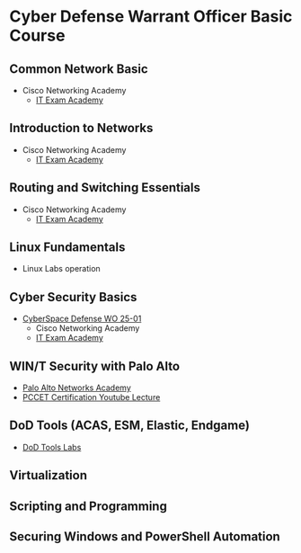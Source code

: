 # Cyber Defense Warrant Officer Basic Course

## Common Network Basic
* Cisco Networking Academy
  - [IT Exam Academy](https://itexamanswers.net/)

## Introduction to Networks
* Cisco Networking Academy
  - [IT Exam Academy](https://itexamanswers.net/)

## Routing and Switching Essentials
* Cisco Networking Academy
  - [IT Exam Academy](https://itexamanswers.net/)

## Linux Fundamentals
- Linux Labs operation

## Cyber Security Basics

* [CyberSpace Defense WO 25-01](https://github.com/SEUNGHO-Y00/PersonalStudy/blob/main/CyberSpace%20Defense.md)
  - Cisco Networking Academy
  - [IT Exam Academy](https://itexamanswers.net/ccna-cybersecurity-operations-cyber-ops-v1-1-exam-answers.html)

## WIN/T Security with Palo Alto

* [Palo Alto Networks Academy](https://paloaltonetworksacademy.net/)
* [PCCET Certification Youtube Lecture](https://youtu.be/bKU4VShdPuY?si=FteWn-qWFnk0FIAm)

## DoD Tools (ACAS, ESM, Elastic, Endgame)

* [DoD Tools Labs](https://github.com/SEUNGHO-Y00/ProfessionalStudy/blob/main/DoDToolsLabs.md)

## Virtualization

## Scripting and Programming

## Securing Windows and PowerShell Automation
